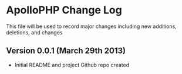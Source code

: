 ApolloPHP Change Log
=========

This file will be used to record major changes including new additions, deletions, and changes

## Version 0.0.1 (March 29th 2013) ##
- Initial README and project Github repo created

